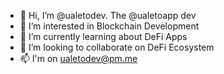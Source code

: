 - 👋 Hi, I’m @ualetodev. The @ualetoapp dev
- 👀 I’m interested in Blockchain Development
- 🌱 I’m currently learning about DeFi Apps
- 💞️ I’m looking to collaborate on DeFi Ecosystem
- 📫 I'm on ualetodev@pm.me

